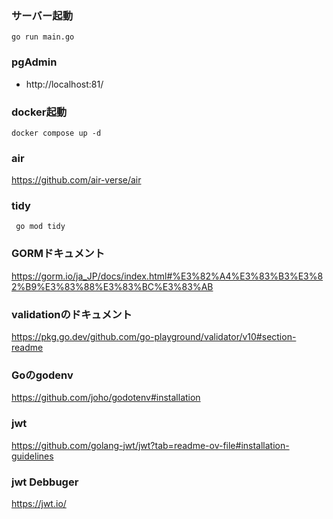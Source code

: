 ### サーバー起動
```
go run main.go
```

### pgAdmin

- http://localhost:81/

### docker起動
```
docker compose up -d
```

### air

https://github.com/air-verse/air

### tidy
```
 go mod tidy
```

### GORMドキュメント

https://gorm.io/ja_JP/docs/index.html#%E3%82%A4%E3%83%B3%E3%82%B9%E3%83%88%E3%83%BC%E3%83%AB

### validationのドキュメント

https://pkg.go.dev/github.com/go-playground/validator/v10#section-readme

### Goのgodenv

https://github.com/joho/godotenv#installation

### jwt

https://github.com/golang-jwt/jwt?tab=readme-ov-file#installation-guidelines

### jwt Debbuger

https://jwt.io/




